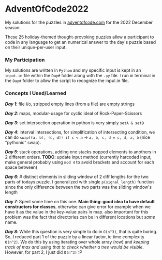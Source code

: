# AdventOfCode2022
My solutions for the puzzles in [adventofcode.com](https://adventofcode.com/2022) for the 2022 December season.

These 25 holiday-themed thought-provoking puzzles allow a participant to code in any language to get an numerical answer to the day's puzzle based on their unique-per-user input.

### My Participation
My solutions are written in `Python` and my specific input is kept in an `input.in` file within the `Day#` folder along with the `.py` file.
I run in terminal in the `Day#` folder to allow the script to recognize the input.in file.

### Concepts I Used/Learned
***Day 1***: file i/o, stripped empty lines (from a file) are empty strings

***Day 2***: maps, modular-usage for cyclic ideal of Rock-Paper-Scissors

***Day 3***: set intersection operation in python is very simply `setA & setB`

***Day 4***: interval intersections, for simplification of intersecting condition, we can do `swap((a, b), (c, d)) if c < a` => `a, b, c, d = c, d, a, b` (nice "pythonic" swap).

***Day 5***: stack operations, adding one stacks popped elements to anothers in 2 different orders. 
**TODO**: update input method (currently harcoded input, make general probably using `mod 4` to avoid brackets and account for each space between)

***Day 6***: # distinct elements in sliding window of 2 diff lengths for the two parts of todays puzzle. I generalized with single `p(signal_length)` function since the only difference between the two parts was the sliding window's length

***Day 7***: Spent some time on this one. **Main thing: good idea to have default constructors for classes**, otherwise can give error for example when we have it as the value in the key-value pairs in map. also important for this problem was the fact that directories can be in different locations but *same* name.

***Day 8***: While this question is very simple to do in `O(n^3)`, that is quite boring. So, I reduced part 1 of the puzzle by a linear factor, ie time complexity `O(n^2)`. We do this by using iterating over whole array (row) and *keeping track of max and using that to check whether a tree would be visible*. However, for part 2, I just did `O(n^3)` :P
